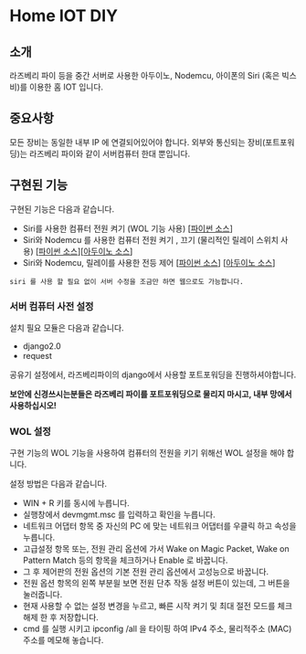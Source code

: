 # Home IOT DIY

## 소개

라즈베리 파이 등을 중간 서버로 사용한 아두이노, Nodemcu, 아이폰의 Siri (혹은 빅스비)를 이용한 홈 IOT 입니다.

## 중요사항

모든 장비는 동일한 내부 IP 에 연결되어있어야 합니다. 외부와 통신되는 장비(포트포워딩)는 라즈베리 파이와 같이 서버컴퓨터 한대 뿐입니다.

## 구현된 기능

구현된 기능은 다음과 같습니다.

- Siri를 사용한 컴퓨터 전원 켜기 (WOL 기능 사용) [[파이썬 소스](https://github.com/wookoo/SimpleHomeIOT/blob/master/RestServer/app/views.py#L15)]
- Siri와 Nodemcu 를 사용한 컴퓨터 전원 켜기 , 끄기 (물리적인 릴레이 스위치 사용) [[파이썬 소스](https://github.com/wookoo/SimpleHomeIOT/blob/master/RestServer/app/views.py#L48)][[아두이노 소스]("https://github.com/wookoo/SimpleHomeIOT/blob/master/DeviceSource/ComputerTrigger/ComputerTrigger.ino")]
- Siri와 Nodemcu, 릴레이를 사용한 전등 제어 [[파이썬 소스](https://github.com/wookoo/SimpleHomeIOT/blob/master/RestServer/app/views.py#L67)] [[아두이노 소스](https://github.com/wookoo/SimpleHomeIOT/blob/master/DeviceSource/LightSwitch/LightSwitch.ino)]

~~~
siri 를 사용 할 필요 없이 서버 수정을 조금만 하면 웹으로도 가능합니다.
~~~

### 서버 컴퓨터 사전 설정

설치 필요 모듈은 다음과 같습니다.

- django2.0
- request

공유기 설정에서, 라즈베리파이의 django에서 사용할 포트포워딩을 진행하셔야합니다.

**보안에 신경쓰시는분들은 라즈베리 파이를 포트포워딩으로 물리지 마시고, 내부 망에서 사용하십시오!**


### WOL 설정

구현 기능의 WOL 기능을 사용하여 컴퓨터의 전원을 키기 위해선 WOL 설정을 해야 합니다.

설정 방법은 다음과 같습니다.

- WIN + R 키를 동시에 누릅니다.
- 실행창에서 devmgmt.msc 를 입력하고 확인을 누릅니다.
- 네트워크 어댑터 항목 중 자신의 PC 에 맞는 네트워크 어댑터를 우클릭 하고 속성을 누릅니다.
- 고급설정 항목 또는, 전원 관리 옵션에 가서 Wake on Magic Packet, Wake on Pattern Match 등의 항목을 체크하거나 Enable 로 바꿉니다.
- 그 후 제어판의 전원 옵션의 기본 전원 관리 옵션에서 고성능으로 바꿉니다.
- 전원 옵션 항목의 왼쪽 부분읠 보면 전원 단추 작동 설정 버튼이 있는데, 그 버튼을 눌러줍니다.
- 현재 사용할 수 없는 설정 변경을 누르고, 빠른 시작 켜기 및 최대 절전 모드를 체크 해제 한 후 저장합니다.
- cmd 를 실행 시키고 ipconfig /all  을 타이핑 하여 IPv4 주소, 물리적주소 (MAC) 주소를 메모해 놓습니다.
